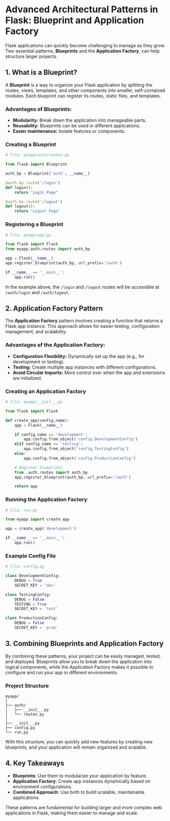
# Advanced Architectural Patterns in Flask: Blueprint and Application Factory

Flask applications can quickly become challenging to manage as they grow. Two essential patterns, **Blueprints** and the **Application Factory**, can help structure larger projects.

## 1. What is a Blueprint?

A **Blueprint** is a way to organize your Flask application by splitting the routes, views, templates, and other components into smaller, self-contained modules. Each blueprint can register its routes, static files, and templates.

### Advantages of Blueprints:
- **Modularity:** Break down the application into manageable parts.
- **Reusability:** Blueprints can be used in different applications.
- **Easier maintenance:** Isolate features or components.

### Creating a Blueprint

```python
# file: myapp/auth/routes.py

from flask import Blueprint

auth_bp = Blueprint('auth', __name__)

@auth_bp.route('/login')
def login():
    return "Login Page"

@auth_bp.route('/logout')
def logout():
    return "Logout Page"
```

### Registering a Blueprint

```python
# file: myapp/app.py

from flask import Flask
from myapp.auth.routes import auth_bp

app = Flask(__name__)
app.register_blueprint(auth_bp, url_prefix='/auth')

if __name__ == '__main__':
    app.run()
```

In the example above, the `/login` and `/logout` routes will be accessible at `/auth/login` and `/auth/logout`.

## 2. Application Factory Pattern

The **Application Factory** pattern involves creating a function that returns a Flask app instance. This approach allows for easier testing, configuration management, and scalability.

### Advantages of the Application Factory:
- **Configuration Flexibility:** Dynamically set up the app (e.g., for development or testing).
- **Testing:** Create multiple app instances with different configurations.
- **Avoid Circular Imports:** More control over when the app and extensions are initialized.

### Creating an Application Factory

```python
# file: myapp/__init__.py

from flask import Flask

def create_app(config_name):
    app = Flask(__name__)

    if config_name == 'development':
        app.config.from_object('config.DevelopmentConfig')
    elif config_name == 'testing':
        app.config.from_object('config.TestingConfig')
    else:
        app.config.from_object('config.ProductionConfig')

    # Register blueprints
    from .auth.routes import auth_bp
    app.register_blueprint(auth_bp, url_prefix='/auth')

    return app
```

### Running the Application Factory

```python
# file: run.py

from myapp import create_app

app = create_app('development')

if __name__ == '__main__':
    app.run()
```

### Example Config File

```python
# file: config.py

class DevelopmentConfig:
    DEBUG = True
    SECRET_KEY = 'dev'

class TestingConfig:
    DEBUG = False
    TESTING = True
    SECRET_KEY = 'test'

class ProductionConfig:
    DEBUG = False
    SECRET_KEY = 'prod'
```

## 3. Combining Blueprints and Application Factory

By combining these patterns, your project can be easily managed, tested, and deployed. Blueprints allow you to break down the application into logical components, while the Application Factory makes it possible to configure and run your app in different environments.

### Project Structure

```
myapp/
│
├── auth/
│   ├── __init__.py
│   └── routes.py
│
├── __init__.py
├── config.py
└── run.py
```

With this structure, you can quickly add new features by creating new blueprints, and your application will remain organized and scalable.

## 4. Key Takeaways
- **Blueprints**: Use them to modularize your application by feature.
- **Application Factory**: Create app instances dynamically based on environment configurations.
- **Combined Approach**: Use both to build scalable, maintainable applications.

These patterns are fundamental for building larger and more complex web applications in Flask, making them easier to manage and scale.
